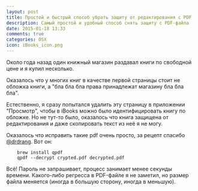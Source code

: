 ```yaml
---
layout: post
title: Простой и быстрый способ убрать защиту от редактирования с PDF
description: Самый простой и удобный способ снять защиту с PDF-файла
date: 2015-01-18 13:33
comments: true
categories: OSX
icon: iBooks_icon.png
---
```


Около года назад один книжный магазин раздавал книги по свободной цене и
я купил несколько.

Оказалось что у многих книг в качестве первой страницы стоит не обложка
книги, а "бла бла бла права принадлежат магазину бла бла бла".

Естественно, я сразу попытался удалить эту страницу в приложении
"Просмотр", чтобы в iBooks можно было идентифицировать книгу по обложке.
Но не тут-то было, оказалось что книга защищена от редактирования и даже
скопировать текст из неё я не могу.

Оказалось что исправить такие pdf очень просто, за рецепт спасибо [@drdrang](http://www.leancrew.com/all-this/2015/01/another-way-to-dedrm-a-pdf/). Вот он:

		brew install qpdf
		qpdf --decrypt crypted.pdf decrypted.pdf

Всё! Пароль не запрашивает, процесс занимает менее секунды времени. Какого-либо регресса в PDF-файле я не заметил, но размер файла меняется (иногда в большую сторону, иногда в
меньшую).
